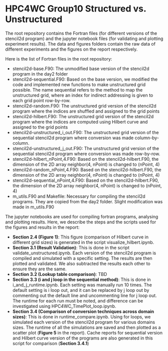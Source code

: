 # HPC4WC Group10 Structured vs. Unstructured

The root repository contains the Fortran files (for different versions of the stencil2d program) and the jupyter notebook files (for validating and plotting experiment results). The data and figures folders contain the raw data of different experiments and the figures on the report respectively. 

Here is the list of Fortran files in the root repository:
* stencil2d-base.F90: The unmodified base version of the stencil2d program in the day2 folder
* stencil2d-sequential.F90: Based on the base version, we modified the code and implemented new functions to make unstructured grid possible. The name sequential refers to the method to map the unstructured grid, where an index for indirect addressing is given to each grid point row-by-row.
* stencil2d-random.F90: The unstructured grid version of the stencil2d program where the indices are shuffled and assigned to the grid points
* stencil2d-hilbert.F90: The unstructured grid version of the stencil2d program where the indices are computed using Hilbert curve and assigned to the grid points
* stencil2d-unstructured_i_out.F90: The unstructured grid version of the sequential stencil2d program where conversion was made column-by-column.
* stencil2d-unstructured_j_out.F90: The unstructured grid version of the sequential stencil2d program where conversion was made row-by-row.
* stencil2d-hilbert_nPoint,4.F90: Based on the stencil2d-hilbert.F90, the dimension of the 2D array neighbor(4, nPoint) is changed to (nPoint, 4)
* stencil2d-random_nPoint,4.F90: Based on the stencil2d-hilbert.F90, the dimension of the 2D array neighbor(4, nPoint) is changed to (nPoint, 4)
* stencil2d-sequential_nPoint,4.F90: Based on the stencil2d-hilbert.F90, the dimension of the 2D array neighbor(4, nPoint) is changed to (nPoint, 4)
* m_utils.F90 and Makefile: Necessary for compiling the stencil2d programs. They are copied from the day2 folder. Slight modification was made in m_utils.F90

The jupyter notebooks are used for compiling fortran programs, analysing and plotting results. Here, we describe the steps and the scripts used for the figures and results in the report: 
* **Section 2.4 (Figure 1)**: This figure (comparison of Hilbert curve in different grid sizes) is generated in the script visualize_hilbert.ipynb.
* **Section 3.1 (Result Validation)**: This is done in the script validate_unstructured.ipynb. Each version of the stencil2d program is compiled and simulated with a specific setting. The results are then plotted and validated. We also subtracted the results each other to ensure they are the same.
* **Section 3.2 (Lookup table comparison)**: TBD
* **Section 3.3 (i and j loop in the sequential method)**: This is done in i_and_j_runtime.ipynb. Each setting was manually run 10 times. The default setting is i loop out, and it can be replaced by j loop out by commenting out the default line and uncommenting line for j loop out. The runtime for each run must be noted, and difference can be investigated using HPC4WC_TimePlot_loop.ipynb.
* **Section 3.4 (Comparison of conversion techniques across domain sizes)**: This is done in runtime_compare.ipynb. Using for loops, we simulated each version of the stencil2d program for various domains sizes. The runtime of all the simulations are saved and then plotted as a scatter plot (**Figure 5** in the report). Cache reports for sequential version and Hilbert curve version of the programs are also generated in this script for comparison (**Section 3.4.1**) 
